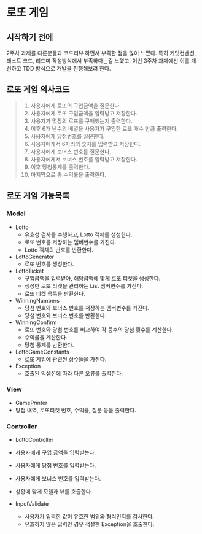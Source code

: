 # 로또 게임

## 시작하기 전에
2주차 과제를 다른분들과 코드리뷰 하면서 부족한 점을 많이 느꼈다.
특히 커밋컨벤션, 테스트 코드, 리드미 작성방식에서 부족하다는걸 느꼈고, 이번 
3주차 과제에선 이를 개선하고 TDD 방식으로 개발을 진행해보려 한다.

## 로또 게임 의사코드
> 1. 사용자에게 로또의 구입금액을 질문한다. <br>
> 2.  사용자에게 로또 구입금액을 입력받고 저장한다.<br>
> 3. 사용자가 몇장의 로또를 구매했는지 출력한다.<br>
> 4. 이후 6개 난수의 배열을 사용자가 구입한 로또 개수 만큼 출력한다. <br>
> 5. 사용자에게 당첨번호를 질문한다. <br>
> 6. 사용자에게서 6자리의 숫자를 입력받고 저장한다.<br>
> 7. 사용자에게 보너스 번호를 질문한다.<br>
> 8. 사용자에게서 보너스 번호를 입력받고 저장한다.<br>
> 9. 이후 당첨통계를 출력한다.<br>
> 10. 마지막으로 총 수익률을 출력한다.

## 로또 게임 기능목록

### Model
- Lotto
  - 유효성 검사를 수행하고, Lotto 객체를 생성한다.
  - 로또 번호를 저장하는 멤버변수를 가진다.
  - Lotto 객체의 번호를 반환한다.
- LottoGenerator
  - 로또 번호를 생성한다.
- LottoTicket
  - 구입금액을 입력받아, 해당금액에 맞게 로또 티켓을 생성한다.
  - 생성한 로또 티켓을 관리하는 List 멤버변수를 가진다.
  - 로또 티켓 목록을 반환한다.
- WinningNumbers
  - 당첨 번호와 보너스 번호를 저장하는 멤버변수를 가진다.
  - 당첨 번호와 보너스 번호를 반환한다.
- WinningConfirm
  - 로또 번호와 당첨 번호를 비교하여 각 등수의 당첨 횟수를 계산한다.
  - 수익률을 계산한다.
  - 당첨 통계를 반환한다.
- LottoGameConstants
  - 로또 게임에 관련된 상수들을 가진다.
- Exception
  - 호출된 익셉션에 따라 다른 오류를 출력한다.
### View
- GamePrinter
- 당첨 내역, 로또티켓 번호, 수익률, 질문 등을 출력한다.

### Controller
- LottoController
- 사용자에게 구입 금액을 입력받는다.
- 사용자에게 당첨 번호를 입력받는다.
- 사용자에게 보너스 번호를 입력받는다.
- 상황에 맞게 모델과 뷰를 호출한다.

- InputValidate
  - 사용자가 입력한 값이 유효한 범위와 형식인지를 검사한다.
  - 유효하지 않은 입력인 경우 적절한 Exception을 호출한다.